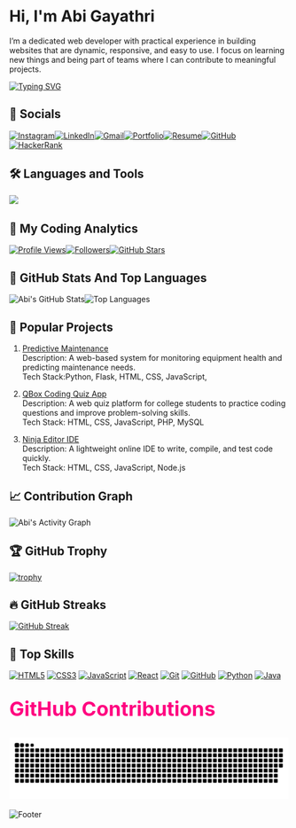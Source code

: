 # Hi, I'm Abi Gayathri 
I’m a dedicated web developer with practical experience in building websites that are dynamic, responsive, and easy to use.
I focus on learning new things and being part of teams where I can contribute to meaningful projects.

[![Typing SVG](https://readme-typing-svg.herokuapp.com?font=Playfair+Display&color=FF69B4&size=25&center=true&vCenter=true&width=500&lines=%F0%9F%8C%99+Writing+stories+that+developers+only+knows%0A%F0%9F%8C%B8)](https://git.io/typing-svg)



## 📌 Socials
[![Instagram](https://img.shields.io/badge/Instagram-%23E4405F?style=for-the-badge&logo=instagram&logoColor=white)](https://www.instagram.com/ab_biie._/)[![LinkedIn](https://img.shields.io/badge/LinkedIn-%230077B5?style=for-the-badge&logo=linkedin&logoColor=white)](https://www.linkedin.com/in/abi-gayathri-pavalathrowvathan-a555472a3/)[![Gmail](https://img.shields.io/badge/Gmail-FF4081?style=for-the-badge&logo=gmail&logoColor=white)](mailto:abigayathri23@gmail.com)[![Portfolio](https://img.shields.io/badge/Portfolio-FFF176?style=for-the-badge&logo=google-chrome&logoColor=white)](https://your-portfolio-link.com)[![Resume](https://img.shields.io/badge/Resume-FF69B4?style=for-the-badge&logo=adobe-acrobat-reader&logoColor=white)](https://your-resume-link.com)[![GitHub](https://img.shields.io/badge/GitHub-000000?style=for-the-badge&logo=github&logoColor=white)](https://github.com/abigayathri23)[![HackerRank](https://img.shields.io/badge/HackerRank-%232EC866?style=for-the-badge&logo=hackerrank&logoColor=white)](https://www.hackerrank.com/profile/abigayathri23)

## 🛠️ Languages and Tools 
<p align="left">
  <img src="https://skillicons.dev/icons?i=html,css,js,react,php,mysql,python,java,git,github,vscode" />
</p>

## 🌸 My Coding Analytics 

[![Profile Views](https://komarev.com/ghpvc/?username=abigayathri23&color=ff69b4&style=for-the-badge)](https://github.com/abigayathri23)[![Followers](https://img.shields.io/github/followers/abigayathri23?color=ff69b4&label=Followers&style=for-the-badge)](https://github.com/abigayathri23?tab=followers)[![GitHub Stars](https://img.shields.io/github/stars/abigayathri23?color=ff69b4&label=Stars&style=for-the-badge)](https://github.com/abigayathri23?tab=stars)

## 💪 GitHub Stats And Top Languages 

![Abi's GitHub Stats](https://github-readme-stats.vercel.app/api?username=abigayathri23&show_icons=true&count_private=true&include_all_commits=true&theme=radical)![Top Languages](https://github-readme-stats.vercel.app/api/top-langs/?username=abigayathri23&layout=compact&hide=html,css&theme=radical)

## 📜 Popular Projects

1. [Predictive Maintenance](https://github.com/abigayathri23/Predictive-Maintanace)  
Description: A web-based system for monitoring equipment health and predicting maintenance needs.  
Tech Stack:Python, Flask, HTML, CSS, JavaScript,

2. [QBox Coding Quiz App](https://github.com/abigayathri23/QBox)  
Description: A web quiz platform for college students to practice coding questions and improve problem-solving skills.  
Tech Stack: HTML, CSS, JavaScript, PHP, MySQL  

 3. [Ninja Editor IDE](https://github.com/Srihari-Prasath/Ninja-Editor-IDE)  
Description: A lightweight online IDE to write, compile, and test code quickly.  
Tech Stack: HTML, CSS, JavaScript, Node.js

## 📈 Contribution Graph 
![Abi's Activity Graph](https://github-readme-activity-graph.vercel.app/graph?username=abigayathri23&bg_color=0d1117&color=ffb6c1&line=ff69b4&point=ff85a2&area=true&hide_border=true)

## 🏆 GitHub Trophy
[![trophy](https://github-profile-trophy.vercel.app/?username=abigayathri23&theme=flat&no-bg=true&no-frame=true&margin-w=10&margin-h=10&title=Followers,Stars,Commits,Repositories,PullRequest,Issues&column=6&theme=gruvbox_light)](https://github.com/ryo-ma/github-profile-trophy)

## 🔥 GitHub Streaks 

[![GitHub Streak](https://github-readme-streak-stats.herokuapp.com?user=abigayathri23&background=0D1117&hide_border=true&ring=ff85a2&fire=ff69b4&currStreakNum=ff1493&currStreakLabel=ff69b4&sideNums=ffb6c1&sideLabels=ff85a2&dates=ff85a2&stroke=ffb6c1)](https://git.io/streak-stats)

## 🧩 Top Skills

[![HTML5](https://img.shields.io/badge/HTML5-E34F26?style=for-the-badge&logo=html5&logoColor=white)](https://developer.mozilla.org/en-US/docs/Web/HTML)
[![CSS3](https://img.shields.io/badge/CSS3-1572B6?style=for-the-badge&logo=css3&logoColor=white)](https://developer.mozilla.org/en-US/docs/Web/CSS)
[![JavaScript](https://img.shields.io/badge/JavaScript-F7DF1E?style=for-the-badge&logo=javascript&logoColor=black)](https://developer.mozilla.org/en-US/docs/Web/JavaScript)
[![React](https://img.shields.io/badge/React-61DAFB?style=for-the-badge&logo=react&logoColor=black)](https://reactjs.org/)
[![Git](https://img.shields.io/badge/Git-F05032?style=for-the-badge&logo=git&logoColor=white)](https://git-scm.com/)
[![GitHub](https://img.shields.io/badge/GitHub-181717?style=for-the-badge&logo=github&logoColor=white)](https://github.com/)
[![Python](https://img.shields.io/badge/Python-3776AB?style=for-the-badge&logo=python&logoColor=white)](https://www.python.org/)
[![Java](https://img.shields.io/badge/Java-007396?style=for-the-badge&logo=java&logoColor=white)](https://www.java.com/)


<h2 style="font-size: 36px; font-weight: bold; margin: 30px 0; color:#ff0080;">GitHub Contributions</h2>
<div style="display: flex; justify-content: center; margin: 20px 0;">
  <img src="https://github.com/abigayathri23/abigayathri23/blob/main/github-user-abi.svg" 
       alt="GitHub Contribution Graph" 
       style="max-width: 100%; height: auto; border-radius: 10px;">
</div>

![Footer](https://capsule-render.vercel.app/api?type=waving&color=FFC0CB&height=120&section=footer)



